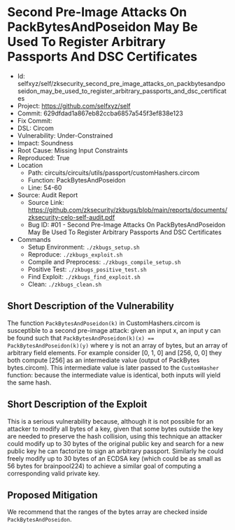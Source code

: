 # Second Pre-Image Attacks On PackBytesAndPoseidon May Be Used To Register Arbitrary Passports And DSC Certificates

* Id: selfxyz/self/zksecurity_second_pre_image_attacks_on_packbytesandposeidon_may_be_used_to_register_arbitrary_passports_and_dsc_certificates
* Project: https://github.com/selfxyz/self
* Commit: 629dfdad1a867eb82ccba6857a545f3ef838e123
* Fix Commit: 
* DSL: Circom
* Vulnerability: Under-Constrained
* Impact: Soundness
* Root Cause: Missing Input Constraints
* Reproduced: True
* Location
  - Path: circuits/circuits/utils/passport/customHashers.circom
  - Function: PackBytesAndPoseidon
  - Line: 54-60
* Source: Audit Report
  - Source Link: https://github.com/zksecurity/zkbugs/blob/main/reports/documents/zksecurity-celo-self-audit.pdf
  - Bug ID: #01 - Second Pre-Image Attacks On PackBytesAndPoseidon May Be Used To Register Arbitrary Passports And DSC Certificates
* Commands
  - Setup Environment: `./zkbugs_setup.sh`
  - Reproduce: `./zkbugs_exploit.sh`
  - Compile and Preprocess: `./zkbugs_compile_setup.sh`
  - Positive Test: `./zkbugs_positive_test.sh`
  - Find Exploit: `./zkbugs_find_exploit.sh`
  - Clean: `./zkbugs_clean.sh`

## Short Description of the Vulnerability

The function `PackBytesAndPoseidon(k)` in CustomHashers.circom is susceptible to a second pre-image attack: given an input x, an input y can be found such that `PackBytesAndPoseidon(k)(x) == PackBytesAndPoseidon(k)(y)` where y is not an array of bytes, but an array of arbitrary field elements. For example consider [0, 1, 0] and [256, 0, 0] they both compute [256] as an intermediate value (output of PackBytes bytes.circom). This intermediate value is later passed to the `CustomHasher` function: because the intermediate value is identical, both inputs will yield the same hash.

## Short Description of the Exploit

This is a serious vulnerability because, although it is not possible for an attacker to modify all bytes of a key, given that some bytes outside the key are needed to preserve the hash collision, using this technique an attacker could modify up to 30 bytes of the original public key and search for a new public key he can factorize to sign an arbitrary passport. Similarly he could freely modify up to 30 bytes of an ECDSA key (which could be as small as 56 bytes for brainpool224) to achieve a similar goal of computing a corresponding valid private key.

## Proposed Mitigation

We recommend that the ranges of the bytes array are checked inside `PackBytesAndPoseidon`.

